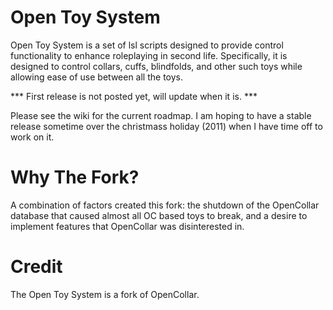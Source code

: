 Open Toy System
===============

Open Toy System is a set of lsl scripts designed to provide control functionality to enhance roleplaying in second life. Specifically, it is designed to control collars, cuffs, blindfolds, and other such toys while allowing ease of use between all the toys.

*** First release is not posted yet, will update when it is. ***

Please see the wiki for the current roadmap. I am hoping to have a stable release sometime over the christmass holiday (2011) when I have time off to work on it.

Why The Fork?
=============

A combination of factors created this fork: the shutdown of the OpenCollar database that caused almost all OC based toys to break, and a desire to implement features that OpenCollar was disinterested in.

Credit
======

The Open Toy System is a fork of OpenCollar.